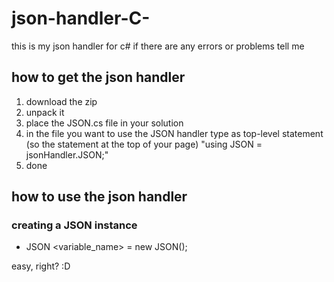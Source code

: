 # json-handler-C-
this is my json handler for c# if there are any errors or problems tell me

## how to get the json handler

1. download the zip
2. unpack it
3. place the JSON.cs file in your solution
4. in the file you want to use the JSON handler type as top-level statement (so the statement at the top of your page) "using JSON = jsonHandler.JSON;"
5. done

## how to use the json handler

### creating a JSON instance
- JSON <variable_name> = new JSON();

easy, right? :D
